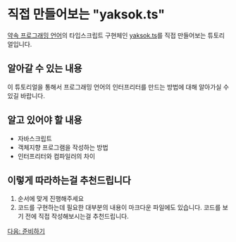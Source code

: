 # 직접 만들어보는 "yaksok.ts"

[약속 프로그래밍 언어](http://yaksok.org/)의 타입스크립트 구현체인 [yaksok.ts](https://github.com/rycont/yaksok.ts)를 직접 만들어보는 튜토리얼입니다.

## 알아갈 수 있는 내용

이 튜토리얼을 통해서 프로그래밍 언어의 인터프리터를 만드는 방법에 대해 알아가실 수 있길 바랍니다.

## 알고 있어야 할 내용

- 자바스크립트
- 객체지향 프로그램을 작성하는 방법
- 인터프리터와 컴파일러의 차이

## 이렇게 따라하는걸 추천드립니다

1. 순서에 맞게 진행해주세요
2. 코드를 구현하는데 필요한 대부분의 내용이 마크다운 파일에도 있습니다. 코드를 보기 전에 직접 작성해보시는걸 추천드립니다.

[다음: 준비하기](./ready.md)
